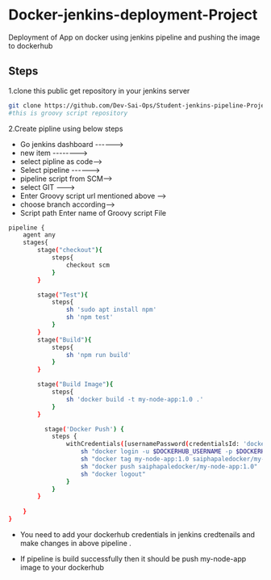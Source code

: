 # Docker-jenkins-deployment-Project

Deployment of App on docker using jenkins pipeline and pushing the image to dockerhub

## Steps

1.clone this public get repository in your jenkins server
```bash
git clone https://github.com/Dev-Sai-Ops/Student-jenkins-pipeline-Project.git
#this is groovy script repository 
```

2.Create pipline using below steps
    
- Go jenkins dashboard ------> 
- new item --------> 
- select pipline as code--> 
- Select pipeline ------> 
- pipeline script from SCM-->
- select GIT ---> 
- Enter Groovy script url mentioned above --> 
- choose branch according--> 
- Script path Enter name of Groovy script File

```bash
pipeline {
    agent any
    stages{
        stage("checkout"){
            steps{
                checkout scm
            }
        }

        stage("Test"){
            steps{
                sh 'sudo apt install npm'
                sh 'npm test'
            }
        }        
        stage("Build"){
            steps{
                sh 'npm run build'
            }
        }

        stage("Build Image"){
            steps{
                sh 'docker build -t my-node-app:1.0 .'
            }
        } 

          stage('Docker Push') {
            steps {
                withCredentials([usernamePassword(credentialsId: 'docker_cred', passwordVariable: 'DOCKERHUB_PASSWORD', usernameVariable: 'DOCKERHUB_USERNAME')]) {
                    sh "docker login -u $DOCKERHUB_USERNAME -p $DOCKERHUB_PASSWORD"
                    sh "docker tag my-node-app:1.0 saiphapaledocker/my-node-app:1.0"
                    sh "docker push saiphapaledocker/my-node-app:1.0"
                    sh "docker logout"
                }
            }
        }
        
    }
}
```


 - You need to add your dockerhub credentials in jenkins credtenails and make changes in above pipeline .

- If pipeline is build successfully then it should be push my-node-app image  to your dockerhub
